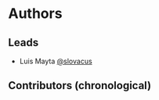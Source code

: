 <!-- Space: AnsibleRoleDocker -->
<!-- Parent: Project -->
<!-- Title: Project Authors -->

<!-- Label: AnsibleRoleDocker -->
<!-- Label: Project -->
<!-- Label: Authors -->
<!-- Include: docs/disclaimer.md -->
<!-- Include: ac:toc -->

# Authors

## Leads

- Luis Mayta [@slovacus](https://github.com/luismayta)

## Contributors (chronological)
